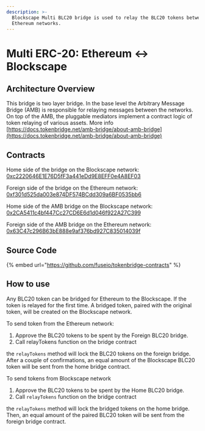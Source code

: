 ```yaml
---
description: >-
  Blockscape Multi BLC20 bridge is used to relay the BLC20 tokens between Blockscape and
  Ethereum networks.
---
```


# Multi ERC-20: Ethereum ↔ Blockscape

## Architecture Overview

This bridge is two layer bridge. In the base level the  Arbitrary Message Bridge \(AMB\) is responsible for relaying messages between the networks. On top of the AMB,  the pluggable mediators implement a contract logic of token relaying of various assets. More info [https://docs.tokenbridge.net/amb-bridge/about-amb-bridge](https://docs.tokenbridge.net/amb-bridge/about-amb-bridge)

## Contracts

Home side of the bridge on the Blockscape network: [0xc2220646E1E76D5fF3a441eDd9E8EFF0e4A8EF03](https://scan.blockscape.net/address/0xc2220646E1E76D5fF3a441eDd9E8EFF0e4A8EF03)

Foreign side of the bridge on the Ethereum network: [0xf301d525da003e874DF574BCdd309a6BF0535bb6](https://etherscan.io/address/0xf301d525da003e874DF574BCdd309a6BF0535bb6)

Home side of the AMB bridge on the Blockscape network: [0x2CA5411c4bf447Cc27CD6E6d1d046f922A27C399](https://scan.blockscape.net/address/0x2CA5411c4bf447Cc27CD6E6d1d046f922A27C399/transactions)

Foreign side of the AMB bridge on the Ethereum network: [0x63C47c296B63bE888e9af376bd927C835014039f](https://etherscan.io/address/0x63C47c296B63bE888e9af376bd927C835014039f)

## Source Code

{% embed url="https://github.com/fuseio/tokenbridge-contracts" %}

## How to use

Any BLC20 token can be bridged for Ethereum to the Blockscape. If the token is relayed for the first time. A bridged token, paired with the original token, will be created on the Blockscape network. 

To send token from the Ethereum network:

1. Approve the BLC20 tokens to be spent by the Foreign BLC20 bridge. 
2. Call relayTokens function on the bridge contract

the `relayTokens` method will lock the BLC20 tokens on the foreign bridge. After a couple of confirmations, an equal amount of the Blockscape BLC20 token will be sent from the home bridge contract.

To send tokens from Blockscape network

1. Approve the BLC20 tokens to be spent by the Home BLC20 bridge. 
2. Call `relayTokens` function on the bridge contract

the `relayTokens` method will lock the bridged tokens on the home bridge. Then, an equal amount of the paired BLC20 token will be sent from the foreign bridge contract.



